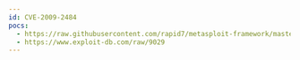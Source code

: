 ```yaml
---
id: CVE-2009-2484
pocs:
  - https://raw.githubusercontent.com/rapid7/metasploit-framework/master/modules/exploits/windows/fileformat/vlc_smb_uri.rb
  - https://www.exploit-db.com/raw/9029
---
```

